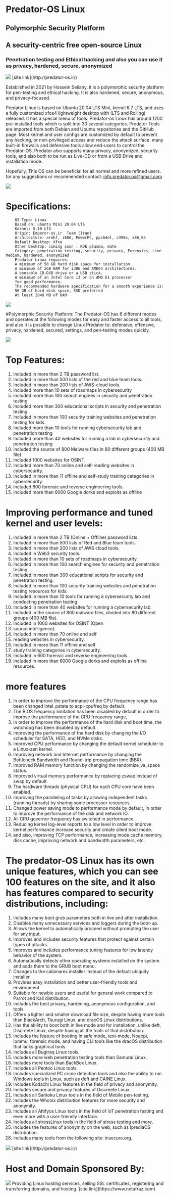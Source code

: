 # Predator-OS Linux
##  Polymorphic Security Platform
## A security-centric free open-source Linux 
### Penetration testing and Ethical hacking and also you can use it as privacy, hardened, secure, anonymized


<img src="https://github.com/hosseinseilani/predator-os/blob/main/banner.png">
[site link](http://predator-os.ir/)


Established in 2021 by Hossein Seilany, it is a polymorphic security platform for pen-testing and ethical hacking. It is also hardened, secure, anonymous, and privacy-focused.

Predator Linux is based on Ubuntu 20.04 LTS  Mini, kernel 6.7 LTS, and uses a fully customized xfce4 lightweight desktop with (LTS and Rolling) released. It has a special menu of tools. Predator-os Linux has around 1200 pre-installed tools which is split into 30 several categories.
Predator Tools are imported from both Debian and Ubuntu repositories and the GitHub page. Most kernel and user configs are customized by default to prevent any hacking, or non-privileged access and reduce the attack surface.
many built-in firewalls and defensive tools allow end-users to control the Predator-OS. Predator also supports many privacy, anonymized, security tools, and also both to be run as Live-CD or from a USB Drive and installation mode.

Hopefully, This OS can be beneficial for all normal and more refined users.
for any suggestions or recommended contact:
info.predator.os@gmail.com


<img src="https://github.com/hosseinseilani/predator-os/blob/main/offensiveMode.PNG">

 
# Specifications:
		OS Type: Linux
		Based on: ubuntu Mini 20.04 LTS 
		Kernel: 5.10 LTS
		Origin: Emperor-os.ir  Team (Iran)
		Architecture: armhf, i686, PowerPC, ppc64el, s390x, x86_64 
		Default Desktop: Xfce
		Other Desktop: coming soon : KDE plasma, mate
		Category: penetration testing, security, privacy, Forensics, Live Medium, hardened, anonymized
		Predator Linux requires:
		A minimum of 50 GB hard disk space for installation.
		A minimum of 2GB RAM for i386 and AMD64 architectures.
		A bootable CD-DVD drive or a USB stick.
		A minimum of an Intel Core i3 or an AMD E1 processor
		for good performance.
		The recommended hardware specification for a smooth experience is:
		50 GB of hard disk space, SSD preferred
		At least 2048 MB of RAM
 
<img src="https://github.com/hosseinseilani/predator-os/blob/main/DefensiveMode.jpg">

#Polymorphic Security Platform:
 The Predator-OS has 6 different modes and operates at the following modes for easy and faster access to all tools, and also it is possible to change Linux Predator to: defensive, offensive, privacy, hardened, secured, settings, and pen-testing modes quickly.
 
<img src="https://github.com/hosseinseilani/predator-os/blob/main/AllModes.jpg">

# Top Features:
1)	Included in more than 2 TB password list.
2)	Included in more than 500 lists of the red and blue team tools.
3)	Included in more than 200 lists of AWS-cloud tools.
4)	Included more than 10 sets of roadmaps in cybersecurity
5)	Included more than 100 search engines in security and penetration testing
6)	Included more than 300 educational scripts in security and penetration testing
7)	Included in more than 100 security training websites and penetration testing for kids.
8)	Included more than 10 tools for running cybersecurity lab and penetration testing
9)	Included more than 40 websites for running a lab in cybersecurity and penetration testing
10)	Included the source of 800 Malware files in 80 different groups (400 MB file)
11)	Included 1000 websites for OSINT.
12)	Included more than 70 online and self-reading websites in cybersecurity.
13)	Included in more than 11 offline and self-study training categories in cybersecurity.
14)	Included 600 forensic and reverse engineering tools.
15)	Included more than 6000 Google dorks and exploits as offline

# Improving performance and tuned kernel and user levels:
1)	Included in more than 2 TB (Online + Offline) password lists.
2)	Included in more than 500 lists of Red and Blue team tools.
3)	Included in more than 200 lists of AWS cloud tools.
4)	Included in Web3 security tools.
5)	Included in more than 10 sets of roadmaps in cybersecurity.
6)	Included in more than 100 search engines for security and penetration testing.
7)	Included in more than 300 educational scripts for security and penetration testing.
8)	Included in more than 100 security training websites and penetration testing resources for kids.
9)	Included in more than 10 tools for running a cybersecurity lab and conducting penetration testing.
10)	Included in more than 40 websites for running a cybersecurity lab.
11)	Included in the source of 800 malware files, divided into 80 different groups (400 MB file).
12)	Included in 1000 websites for OSINT (Open
13)	source intelligence).
14)	Included in more than 70 online and self
15)	reading websites in cybersecurity.
16)	Included in more than 11 offline and self
17)	study training categories in cybersecurity.
18)	Included in 600 forensic and reverse engineering tools.
19)	Included in more than 6000 Google dorks and exploits as offline resources.
# more features 
1) In order to improve the performance of the CPU frequency range has been changed intel_pstate to acpi-cpufreq by default.
2) The BIOS frequency limitation has been disabled by default in order to improve the performance of the CPU frequency range, 
3) In order to improve the performance of the hard disk and boot time, the watchdog has been disabled by default.
4) Improving the performance of the hard disk by changing the I/O scheduler for SATA, HDD, and NVMe disks.
5) Improved CPU performance by changing the default kernel scheduler to a Linux-zen kernel.
6) Improving network and Internet performance by changing the Bottleneck Bandwidth and Round-trip propagation time (BBR).
7) Improved RAM memory function by changing the randomize_va_space status.
8) Improved virtual memory performance by replacing zswap instead of swap by default.
9) The hardware threads (physical CPU) for each CPU core have been enabled.
10) Improving the paralleling of tasks by allowing independent tasks (running threads) by sharing some processor resources.
11) Changed power saving mode to performance mode by default, In order to improve the performance of the disk and network IO.
12) All CPU governor frequency has switched in performance.
13) Reducing kernel log-level reports to a low level in order to improve kernel performance increase security and create silent boot mode.
14) and also, improving TCP performance, increasing inode cache memory, disk cache, improving network and bandwidth parameters, etc.

# The predator-OS Linux has its own unique features, which you can see 100 features on the site, and it also has features compared to security distributions, including:

1) Includes many boot grub parameters both in live and after installation.
2) Disables many unnecessary services and loggers during the boot-up.
3) Allows the kernel to automatically proceed without prompting the user for any input.
4) Improves and includes security features that protect against certain types of attacks.
5) Improves and includes performance tuning features for low latency behavior of the system.
6) Automatically detects other operating systems installed on the system and adds them to the GRUB boot menu.
7) Changes to the calamares installer instead of the default ubiquity installer.
8) Provides easy installation and better user-friendly tools and environment.
9) Suitable for newbie users and useful for general work compared to Parrot and Kali distribution.
10) Includes the best privacy, hardening, anonymous configuration, and tools.
11) Offers a lighter and smaller download file size, despite having more tools than BlackArch, Tsurugi Linux, and dracOS Linux distributions.
12) Has the ability to boot both in live mode and for installation, unlike deft, Discreete Linux, despite having all the tools of that distribution.
13) Includes the feature of booting in safe mode, text-mode, Noacpi, Iommu, forensic mode, and having CLI tools like the dracOS distribution that lacks graphical tools.
14) Includes all Bugtraq Linux tools.
15) Includes more web penetration testing tools than Samurai Linux.
16) Includes more tools than BackBox Linux.
17) Includes all Pentoo Linux tools.
18) Includes specialized PC crime detection tools and also the ability to run Windows tools in Linux, such as deft and CAINE Linux.
19) Includes Kodachi Linux features in the field of privacy and anonymity.
20) Includes secure and privacy features of Discreete Linux.
21) Includes all Santoku Linux tools in the field of Mobile pen-testing.
22) Includes the Whonix distribution features for more security and anonymity.
23) Includes all Attifyos Linux tools in the field of IoT penetration testing and even more with a user-friendly interface.
24) Includes all stressLinux tools in the field of stress testing and more.
25) Includes the features of anonymity on the web, such as IprediaOS distribution.
26) Includes many tools from the following site: insecure.org.

<img src="https://github.com/hosseinseilani/predator-os/blob/main/banner.png">
[site link](http://predator-os.ir/)


 # Host and Domain Sponsored By:
  
<img src="https://github.com/hosseinseilani/predator-os/blob/main/logo_square.png">
Providing Linux hosting services, selling SSL certificates, registering and transferring domains, and hosting.
 [site link](https://www.netafraz.com)
 
